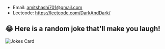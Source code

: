 
- Email: amitshashi701@gmail.com
- Leetcode: https://leetcode.com/DarkAndDark/
## 😂 Here is a random joke that'll make you laugh!
![Jokes Card](https://readme-jokes.vercel.app/api)
